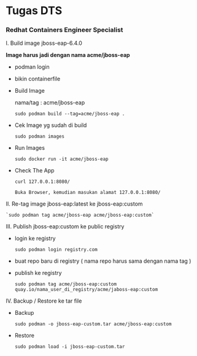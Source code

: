 # **Tugas DTS**


### Redhat Containers Engineer Specialist


I. Build image jboss-eap-6.4.0


**Image harus jadi dengan nama acme/jboss-eap**


- podman login


- bikin containerfile


- Build Image


	nama/tag : acme/jboss-eap


	`sudo podman build --tag=acme/jboss-eap .`


- Cek Image yg sudah di build


	`sudo podman images`


- Run Images


	`sudo docker run -it acme/jboss-eap`


- Check The App


	`curl 127.0.0.1:8080/`

	 `Buka Browser, kemudian masukan alamat 127.0.0.1:8080/`

II. Re-tag image jboss-eap:latest ke jboss-eap:custom

	`sudo podman tag acme/jboss-eap acme/jboss-eap:custom`

III. Publish jboss-eap:custom ke public registry

- login ke registry

	`sudo podman login registry.com`

- buat repo baru di registry ( nama repo harus sama dengan nama tag )

- publish ke registry


	`sudo podman tag acme/jboss-eap:custom quay.io/nama_user_di_registry/acme/jaboss-eap:custom`

IV. Backup / Restore ke tar file

- Backup


	`sudo podman -o jboss-eap-custom.tar acme/jboss-eap:custom` 

- Restore

	`sudo podman load -i jboss-eap-custom.tar`




